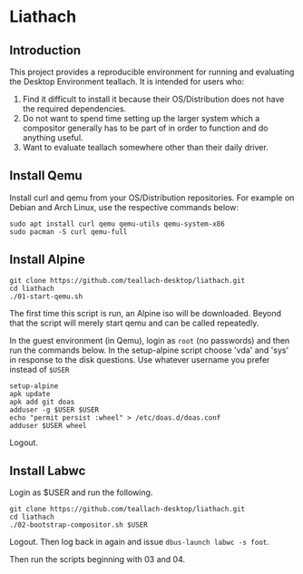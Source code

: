 # Liathach

## Introduction

This project provides a reproducible environment for running and evaluating the
Desktop Environment teallach. It is intended for users who:

1. Find it difficult to install it because their OS/Distribution does not have
   the required dependencies.
2. Do not want to spend time setting up the larger system which a compositor
   generally has to be part of in order to function and do anything useful.
3. Want to evaluate teallach somewhere other than their daily driver.

## Install Qemu

Install curl and qemu from your OS/Distribution repositories. For example on
Debian and Arch Linux, use the respective commands below:

```
sudo apt install curl qemu qemu-utils qemu-system-x86
sudo pacman -S curl qemu-full
```

## Install Alpine

```
git clone https://github.com/teallach-desktop/liathach.git
cd liathach
./01-start-qemu.sh
```

The first time this script is run, an Alpine iso will be downloaded. Beyond
that the script will merely start qemu and can be called repeatedly.

In the guest environment (in Qemu), login as `root` (no passwords) and then run
the commands below.  In the setup-alpine script choose 'vda' and 'sys' in
response to the disk questions.  Use whatever username you prefer instead of
`$USER`

```
setup-alpine
apk update
apk add git doas
adduser -g $USER $USER
echo "permit persist :wheel" > /etc/doas.d/doas.conf
adduser $USER wheel
```

Logout.

## Install Labwc

Login as $USER and run the following.

```
git clone https://github.com/teallach-desktop/liathach.git
cd liathach
./02-bootstrap-compositor.sh $USER
```

Logout. Then log back in again and issue `dbus-launch labwc -s foot`.

Then run the scripts beginning with 03 and 04.

[labwc]: https://github.com/labwc/labwc.git

